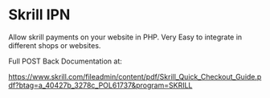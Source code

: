# Skrill IPN

Allow skrill payments on your website in PHP. Very Easy to integrate in different shops or websites.

Full POST Back Documentation at:

https://www.skrill.com/fileadmin/content/pdf/Skrill_Quick_Checkout_Guide.pdf?btag=a_40427b_3278c_POL61737&program=SKRILL
